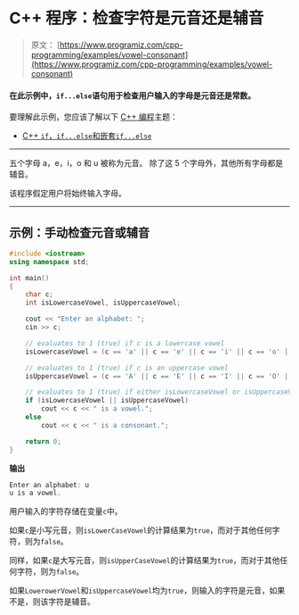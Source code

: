 # C++ 程序：检查字符是元音还是辅音

> 原文： [https://www.programiz.com/cpp-programming/examples/vowel-consonant](https://www.programiz.com/cpp-programming/examples/vowel-consonant)

#### 在此示例中，`if...else`语句用于检查用户输入的字母是元音还是常数。

要理解此示例，您应该了解以下 [C++ 编程](/cpp-programming "C++ tutorial")主题：

*   [C++ `if`，`if...else`和嵌套`if...else`](/cpp-programming/if-else)

* * *

五个字母 a，e，i，o 和 u 被称为元音。 除了这 5 个字母外，其他所有字母都是辅音。

该程序假定用户将始终输入字母。

* * *

## 示例：手动检查元音或辅音

```cpp
#include <iostream>
using namespace std;

int main()
{
    char c;
    int isLowercaseVowel, isUppercaseVowel;

    cout << "Enter an alphabet: ";
    cin >> c;

    // evaluates to 1 (true) if c is a lowercase vowel
    isLowercaseVowel = (c == 'a' || c == 'e' || c == 'i' || c == 'o' || c == 'u');

    // evaluates to 1 (true) if c is an uppercase vowel
    isUppercaseVowel = (c == 'A' || c == 'E' || c == 'I' || c == 'O' || c == 'U');

    // evaluates to 1 (true) if either isLowercaseVowel or isUppercaseVowel is true
    if (isLowercaseVowel || isUppercaseVowel)
        cout << c << " is a vowel.";
    else
        cout << c << " is a consonant.";

    return 0;
}
```

**输出**

```cpp
Enter an alphabet: u
u is a vowel.
```

用户输入的字符存储在变量`c`中。

如果`c`是小写元音，则`isLowerCaseVowel`的计算结果为`true`，而对于其他任何字符，则为`false`。

同样，如果`c`是大写元音，则`isUpperCaseVowel`的计算结果为`true`，而对于其他任何字符，则为`false`。

如果`LowerowerVowel`和`isUppercaseVowel`均为`true`，则输入的字符是元音，如果不是，则该字符是辅音。